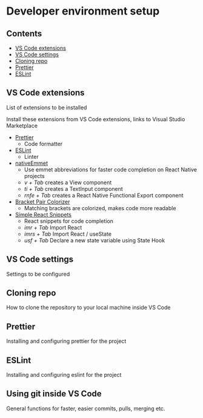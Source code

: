 # Developer environment setup

## Contents
- [VS Code extensions](#vs-code-extensions)
- [VS Code settings](#vs-code-settings)
- [Cloning repo](#cloning-repo)
- [Prettier](#prettier)
- [ESLint](#eslint)


## VS Code extensions
List of extensions to be installed

Install these extensions from VS Code extensions, links to Visual Studio Marketplace
- [Prettier](https://marketplace.visualstudio.com/items?itemName=esbenp.prettier-vscode)
  - Code formatter
- [ESLint](https://marketplace.visualstudio.com/items?itemName=dbaeumer.vscode-eslint)
  - Linter
- [nativeEmmet](https://marketplace.visualstudio.com/items?itemName=SaugatMaharjan.nativeemmet)
  - Use emmet abbreviations for faster code completion on React Native projects
   - *v + Tab* creates a View component
   - *ti + Tab* creates a TextInput component
   - *rnfe + Tab* creates a React Native Functional Export component
- [Bracket Pair Colorizer](https://marketplace.visualstudio.com/items?itemName=CoenraadS.bracket-pair-colorizer)
  - Matching brackets are colorized, makes code more readable
- [Simple React Snippets](https://marketplace.visualstudio.com/items?itemName=burkeholland.simple-react-snippets)
  - React snippets for code completion
   - *imr + Tab* Import React
   - *imrs + Tab* Import React / useState
   - *usf + Tab* Declare a new state variable using State Hook

## VS Code settings
Settings to be configured

## Cloning repo
How to clone the repository to your local machine inside VS Code

## Prettier
Installing and configuring prettier for the project

## ESLint
Installing and configuring eslint for the project

## Using git inside VS Code
General functions for faster, easier commits, pulls, merging etc.
